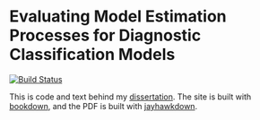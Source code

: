 # Evaluating Model Estimation Processes for Diagnostic Classification Models

[![Build Status](https://travis-ci.org/wjakethompson/dissertation.svg?branch=master)](https://travis-ci.org/wjakethompson/dissertation/)

This is code and text behind my [dissertation](https://wjakethompson-dissertation.netlify.com/).  The site is built with [bookdown](https://bookdown.org/yihui/bookdown/), and the PDF is built with [jayhawkdown](https://github.com/wjakethompson/jayhawkdown).
